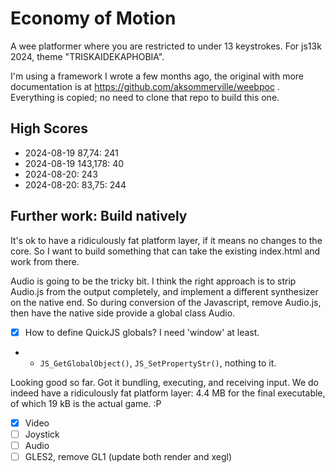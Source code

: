 # Economy of Motion

A wee platformer where you are restricted to under 13 keystrokes.
For js13k 2024, theme "TRISKAIDEKAPHOBIA".

I'm using a framework I wrote a few months ago, 
the original with more documentation is at https://github.com/aksommerville/weebpoc .
Everything is copied; no need to clone that repo to build this one.

## High Scores

- 2024-08-19 87,74: 241
- 2024-08-19 143,178: 40
- 2024-08-20: 243
- 2024-08-20: 83,75: 244

## Further work: Build natively

It's ok to have a ridiculously fat platform layer, if it means no changes to the core.
So I want to build something that can take the existing index.html and work from there.

Audio is going to be the tricky bit.
I think the right approach is to strip Audio.js from the output completely, and implement a different synthesizer on the native end.
So during conversion of the Javascript, remove Audio.js, then have the native side provide a global class Audio.

- [x] How to define QuickJS globals? I need 'window' at least.
- - `JS_GetGlobalObject()`, `JS_SetPropertyStr()`, nothing to it.

Looking good so far. Got it bundling, executing, and receiving input.
We do indeed have a ridiculously fat platform layer: 4.4 MB for the final executable, of which 19 kB is the actual game. :P

- [x] Video
- [ ] Joystick
- [ ] Audio
- [ ] GLES2, remove GL1 (update both render and xegl)
